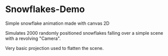 # Snowflakes-Demo
Simple snowflake animation made with canvas 2D

Simulates 2000 randomly positioned snowflakes falling over a simple scene with a revolving "Camera".

Very basic projection used to flatten the scene. 
